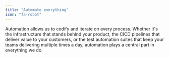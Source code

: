 ```yaml
---
title: "Automate everything"
icon: "fa-robot"
---
```


Automation allows us to codify and iterate on every process. Whether it's the infrastructure that stands behind your product, the CICD pipelines that deliver value to your customers, or the test automation suites that keep your teams delivering multiple times a day, automation plays a central part in everything we do.

<!--more-->
